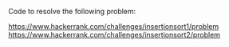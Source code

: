 Code to resolve the following problem:

https://www.hackerrank.com/challenges/insertionsort1/problem
https://www.hackerrank.com/challenges/insertionsort2/problem
